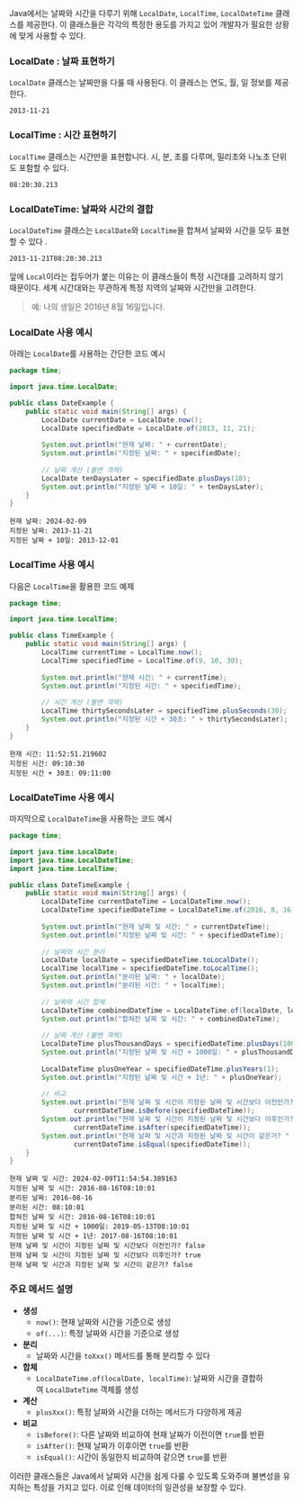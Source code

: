 Java에서는 날짜와 시간을 다루기 위해 `LocalDate`, `LocalTime`, `LocalDateTime` 클래스를 제공한다. 이 클래스들은 각각의 특정한 용도를 가지고 있어 개발자가 필요한 상황에 맞게 사용할 수 있다.

### LocalDate : 날짜 표현하기

`LocalDate` 클래스는 날짜만을 다룰 때 사용된다. 이 클래스는 연도, 월, 일 정보를 제공한다. 
```
2013-11-21
```
### LocalTime : 시간 표현하기

`LocalTime` 클래스는 시간만을 표현합니다. 시, 분, 초를 다루며, 밀리초와 나노초 단위도 포함할 수 있다.
```
08:20:30.213
```
### LocalDateTime: 날짜와 시간의 결합

`LocalDateTime` 클래스는 `LocalDate`와 `LocalTime`을 합쳐서 날짜와 시간을 모두 표현할 수 있다 .
``` 
2013-11-21T08:20:30.213
```
앞에 `Local`이라는 접두어가 붙는 이유는 이 클래스들이 특정 시간대를 고려하지 않기 때문이다. 세계 시간대와는 무관하게 특정 지역의 날짜와 시간만을 고려한다. 

> 예: 나의 생일은 2016년 8월 16일입니다.

### LocalDate 사용 예시

아래는 `LocalDate`를 사용하는 간단한 코드 예시
``` java
package time;

import java.time.LocalDate;

public class DateExample {
    public static void main(String[] args) {
        LocalDate currentDate = LocalDate.now();
        LocalDate specifiedDate = LocalDate.of(2013, 11, 21);
        
        System.out.println("현재 날짜: " + currentDate);
        System.out.println("지정된 날짜: " + specifiedDate);
        
        // 날짜 계산 (불변 객체)
        LocalDate tenDaysLater = specifiedDate.plusDays(10);
        System.out.println("지정된 날짜 + 10일: " + tenDaysLater);
    }
}
```
```
현재 날짜: 2024-02-09
지정된 날짜: 2013-11-21
지정된 날짜 + 10일: 2013-12-01
```
### LocalTime 사용 예시

다음은 `LocalTime`을 활용한 코드 예제
```java
package time;

import java.time.LocalTime;

public class TimeExample {
    public static void main(String[] args) {
        LocalTime currentTime = LocalTime.now();
        LocalTime specifiedTime = LocalTime.of(9, 10, 30);
        
        System.out.println("현재 시간: " + currentTime);
        System.out.println("지정된 시간: " + specifiedTime);
        
        // 시간 계산 (불변 객체)
        LocalTime thirtySecondsLater = specifiedTime.plusSeconds(30);
        System.out.println("지정된 시간 + 30초: " + thirtySecondsLater);
    }
}
```

```
현재 시간: 11:52:51.219602
지정된 시간: 09:10:30
지정된 시간 + 30초: 09:11:00
```
### LocalDateTime 사용 예시

마지막으로 `LocalDateTime`을 사용하는 코드 예시
```java
package time;

import java.time.LocalDate;
import java.time.LocalDateTime;
import java.time.LocalTime;

public class DateTimeExample {
    public static void main(String[] args) {
        LocalDateTime currentDateTime = LocalDateTime.now();
        LocalDateTime specifiedDateTime = LocalDateTime.of(2016, 8, 16, 8, 10, 1);
        
        System.out.println("현재 날짜 및 시간: " + currentDateTime);
        System.out.println("지정된 날짜 및 시간: " + specifiedDateTime);
        
        // 날짜와 시간 분리
        LocalDate localDate = specifiedDateTime.toLocalDate();
        LocalTime localTime = specifiedDateTime.toLocalTime();
        System.out.println("분리된 날짜: " + localDate);
        System.out.println("분리된 시간: " + localTime);
        
        // 날짜와 시간 합체
        LocalDateTime combinedDateTime = LocalDateTime.of(localDate, localTime);
        System.out.println("합쳐진 날짜 및 시간: " + combinedDateTime);
        
        // 날짜 계산 (불변 객체)
        LocalDateTime plusThousandDays = specifiedDateTime.plusDays(1000);
        System.out.println("지정된 날짜 및 시간 + 1000일: " + plusThousandDays);
        
        LocalDateTime plusOneYear = specifiedDateTime.plusYears(1);
        System.out.println("지정된 날짜 및 시간 + 1년: " + plusOneYear);
        
        // 비교
        System.out.println("현재 날짜 및 시간이 지정된 날짜 및 시간보다 이전인가? " +
                currentDateTime.isBefore(specifiedDateTime));
        System.out.println("현재 날짜 및 시간이 지정된 날짜 및 시간보다 이후인가? " +
                currentDateTime.isAfter(specifiedDateTime));
        System.out.println("현재 날짜 및 시간과 지정된 날짜 및 시간이 같은가? " +
                currentDateTime.isEqual(specifiedDateTime));
    }
}
```
```
현재 날짜 및 시간: 2024-02-09T11:54:54.389163
지정된 날짜 및 시간: 2016-08-16T08:10:01
분리된 날짜: 2016-08-16
분리된 시간: 08:10:01
합쳐진 날짜 및 시간: 2016-08-16T08:10:01
지정된 날짜 및 시간 + 1000일: 2019-05-13T08:10:01
지정된 날짜 및 시간 + 1년: 2017-08-16T08:10:01
현재 날짜 및 시간이 지정된 날짜 및 시간보다 이전인가? false
현재 날짜 및 시간이 지정된 날짜 및 시간보다 이후인가? true
현재 날짜 및 시간과 지정된 날짜 및 시간이 같은가? false
```
### 주요 메서드 설명

- **생성**
    - `now()`: 현재 날짜와 시간을 기준으로 생성
    - `of(...)`: 특정 날짜와 시간을 기준으로 생성
- **분리**
    - 날짜와 시간을 `toXxx()` 메서드를 통해 분리할 수 있다
- **합체**
    - `LocalDateTime.of(localDate, localTime)`: 날짜와 시간을 결합하여 `LocalDateTime` 객체를 생성
- **계산**
    - `plusXxx()`: 특정 날짜와 시간을 더하는 메서드가 다양하게 제공
- **비교**
    - `isBefore()`: 다른 날짜와 비교하여 현재 날짜가 이전이면 `true`를 반환
    - `isAfter()`: 현재 날짜가 이후이면 `true`를 반환
    - `isEqual()`: 시간이 동일한지 비교하여 같으면 `true`를 반환

이러한 클래스들은 Java에서 날짜와 시간을 쉽게 다룰 수 있도록 도와주며 불변성을 유지하는 특성을 가지고 있다. 이로 인해 데이터의 일관성을 보장할 수 있다.